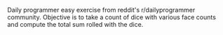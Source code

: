 Daily programmer easy exercise from reddit's r/dailyprogrammer community. 
Objective is to take a count of dice with various face counts and compute the total sum rolled with the dice.
